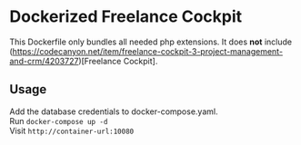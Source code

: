 # Dockerized Freelance Cockpit
This Dockerfile only bundles all needed php extensions. It does **not** include (https://codecanyon.net/item/freelance-cockpit-3-project-management-and-crm/4203727)[Freelance Cockpit].

## Usage
Add the database credentials to docker-compose.yaml.  
Run `docker-compose up -d`  
Visit `http://container-url:10080`
